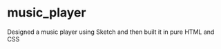 music_player
============

Designed a music player using Sketch and then built it in pure HTML and CSS
